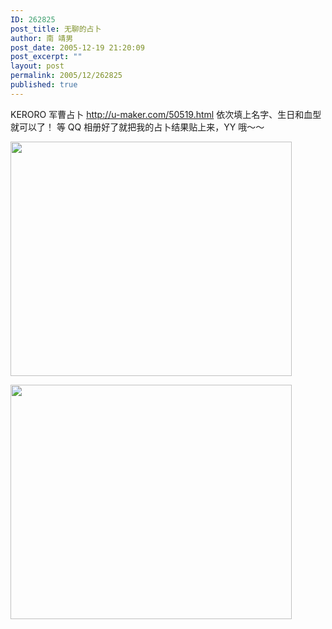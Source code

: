 ```yaml
---
ID: 262825
post_title: 无聊的占卜
author: 南 靖男
post_date: 2005-12-19 21:20:09
post_excerpt: ""
layout: post
permalink: 2005/12/262825
published: true
---
```

KERORO 军曹占卜 <a href="http://u-maker.com/50519.html">http://u-maker.com/50519.html</a>
依次填上名字、生日和血型就可以了！
等 QQ 相册好了就把我的占卜结果贴上来，YY 哦～～

<a href="http://photoimg67.qq.com/cgi-bin/load_pic?verify=qbFkFmcOQjX9r4GkvYP89A%3D%3D"><img src="http://photoimg67.qq.com/cgi-bin/load_pic?verify=qbFkFmcOQjX9r4GkvYP89A%3D%3D" align="middle" height="375" width="450" /></a>

<a href="http://photoimg64.qq.com/cgi-bin/load_pic?verify=Ttjygg3ZYSLNphNHPYEs6Q%3D%3D"><img src="http://photoimg64.qq.com/cgi-bin/load_pic?verify=Ttjygg3ZYSLNphNHPYEs6Q%3D%3D" align="middle" height="375" width="450" /></a>